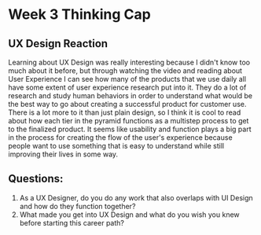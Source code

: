 # Week 3 Thinking Cap

## UX Design Reaction
Learning about UX Design was really interesting because I didn't know too much about it before, but through watching the video and reading about User Experience I can see how many of the products that we use daily all have some extent of user experience research put into it. They do a lot of research and study human behaviors in order to understand what would be the best way to go about creating a successful product for customer use. There is a lot more to it than just plain design, so I think it is cool to read about how each tier in the pyramid functions as a multistep process to get to the finalized product. It seems like usability and function plays a big part in the process for creating the flow of the user's experience because people want to use something that is easy to understand while still improving their lives in some way.

## Questions:
1. As a UX Designer, do you do any work that also overlaps with UI Design and how do they function together?
2. What made you get into UX Design and what do you wish you knew before starting this career path?
